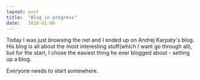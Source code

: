 ```yaml
---
layout: post
title:  "Blog in progress"
date:   2018-01-06
---
```

Today I was just browsing the net and I ended up on Andrej Karpaty's blog.
His blog is all about the most interesting stuff(which I want go through all), but for the start,
I chose the easiest thing he ever blogged about - setting up a blog.

Everyone needs to start somewhere. 